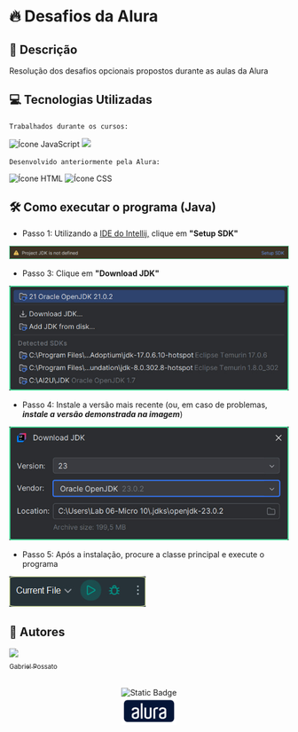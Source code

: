 # 🔥 Desafios da Alura

## 📰 Descrição

Resolução dos desafios opcionais propostos durante as aulas da Alura

## 💻 Tecnologias Utilizadas

`Trabalhados durante os cursos:`

<img src="https://cdn.jsdelivr.net/gh/devicons/devicon@latest/icons/javascript/javascript-original.svg" height = "40" alt = "Ícone JavaScript"/> <img src="https://cdn.jsdelivr.net/gh/devicons/devicon@latest/icons/java/java-plain.svg" height = "40"/> 

`Desenvolvido anteriormente pela Alura:`

<img src="https://cdn.jsdelivr.net/gh/devicons/devicon@latest/icons/html5/html5-original.svg" height = "40" alt = "Ícone HTML"/> <img src="https://cdn.jsdelivr.net/gh/devicons/devicon@latest/icons/css3/css3-original.svg" height = "40" alt = "Ícone CSS"/>

## 🛠️ Como executar o programa (Java)

- Passo 1: Utilizando a <a href = "https://www.jetbrains.com/pt-br/idea/">IDE do Intellij,</a> clique em **"Setup SDK"**
<img src = "img/Passo1.jpg">

- Passo 3: Clique em **"Download JDK"**
<img src = "img/Passo2.jpg">

- Passo 4: Instale a versão mais recente (ou, em caso de problemas, ***instale a versão demonstrada na imagem***)
<img src = "img/Passo3.jpg">

- Passo 5: Após a instalação, procure a classe principal e execute o programa
<img src = "img/Passo4.jpg">

## 🙋 Autores
[<img loading="lazy" src="https://avatars.githubusercontent.com/u/136634888?v=4" width=80><br> <sub> Gabriel Possato </sub>](https://github.com/possatogabriel)
<br>
<br>
<p align = "center"> <img alt="Static Badge" src="https://img.shields.io/badge/STATUS%20%20%20%20%20%20%20%20%20%20%20%20%20%20%20-em desenvolvimento-blue?style=for-the-badge"> <br/> <img src = "./img/alura1.png" height = "50"></p>